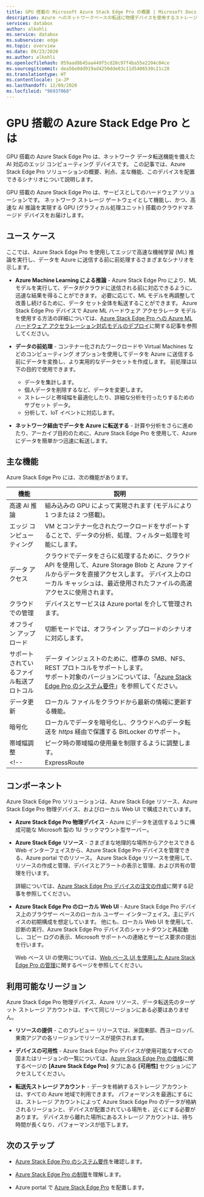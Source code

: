 ```yaml
---
title: GPU 搭載の Microsoft Azure Stack Edge Pro の概要 | Microsoft Docs
description: Azure へのネットワークベースの転送に物理デバイスを使用するストレージ ソリューションである GPU 搭載の Azure Stack Edge Pro について説明します。
services: databox
author: alkohli
ms.service: databox
ms.subservice: edge
ms.topic: overview
ms.date: 09/23/2020
ms.author: alkohli
ms.openlocfilehash: 059aad8b45aa449f5cd28c97f4ba55e2204c04ce
ms.sourcegitcommit: dea56e0dd919ad4250dde03c11d5406530c21c28
ms.translationtype: HT
ms.contentlocale: ja-JP
ms.lasthandoff: 12/09/2020
ms.locfileid: "96937068"
---
```

# <a name="what-is-azure-stack-edge-pro-with-gpu"></a>GPU 搭載の Azure Stack Edge Pro とは

GPU 搭載の Azure Stack Edge Pro は、ネットワーク データ転送機能を備えた AI 対応のエッジ コンピューティング デバイスです。 この記事では、Azure Stack Edge Pro ソリューションの概要、利点、主な機能、このデバイスを配置できるシナリオについて説明します。

GPU 搭載の Azure Stack Edge Pro は、サービスとしてのハードウェア ソリューションです。 ネットワーク ストレージ ゲートウェイとして機能し、かつ、高速な AI 推論を実現する GPU (グラフィカル処理ユニット) 搭載のクラウドマネージド デバイスをお届けします。 

## <a name="use-cases"></a>ユース ケース

ここでは、Azure Stack Edge Pro を使用してエッジで高速な機械学習 (ML) 推論を実行し、データを Azure に送信する前に前処理するさまざまなシナリオを示します。

- **Azure Machine Learning による推論** - Azure Stack Edge Pro により、ML モデルを実行して、データがクラウドに送信される前に対応できるように、迅速な結果を得ることができます。 必要に応じて、ML モデルを再調整して改善し続けるために、データ セット全体を転送することができます。 Azure Stack Edge Pro デバイスで Azure ML ハードウェア アクセラレータ モデルを使用する方法の詳細については、[Azure Stack Edge Pro への Azure ML ハードウェア アクセラレーション対応モデルのデプロイ](../machine-learning/how-to-deploy-fpga-web-service.md#deploy-to-a-local-edge-server)に関する記事を参照してください。

- **データの前処理** - コンテナー化されたワークロードや Virtual Machines などのコンピューティング オプションを使用してデータを Azure に送信する前にデータを変換し、より実用的なデータセットを作成します。 前処理は以下の目的で使用できます。 

    - データを集計します。
    - 個人データを削除するなど、データを変更します。
    - ストレージと帯域幅を最適化したり、詳細な分析を行ったりするためのサブセット データ。
    - 分析して、IoT イベントに対応します。 

- **ネットワーク経由でデータを Azure に転送する** - 計算や分析をさらに進めたり、アーカイブ目的のために、Azure Stack Edge Pro を使用して、Azure にデータを簡単かつ迅速に転送します。 

## <a name="key-capabilities"></a>主な機能

Azure Stack Edge Pro には、次の機能があります。

|機能 |説明  |
|---------|---------|
|高速 AI 推論| 組み込みの GPU によって実現されます (モデルにより 1 つまたは 2 つ搭載)。|
|エッジ コンピューティング      |VM とコンテナー化されたワークロードをサポートすることで、データの分析、処理、フィルター処理を可能にします。 |
|データ アクセス     | クラウドでデータをさらに処理するために、クラウド API を使用して、Azure Storage Blob と Azure ファイルからデータを直接アクセスします。 デバイス上のローカル キャッシュは、最近使用されたファイルの高速アクセスに使用されます。|
|クラウドでの管理     |デバイスとサービスは Azure portal を介して管理されます。  |
|オフライン アップロード     | 切断モードでは、オフライン アップロードのシナリオに対応します。|
|サポートされているファイル転送プロトコル      | データ インジェストのために、標準の SMB、NFS、REST プロトコルをサポートします。 <br> サポート対象のバージョンについては、「[Azure Stack Edge Pro のシステム要件](azure-stack-edge-system-requirements.md)」を参照してください。|
|データ更新     | ローカル ファイルをクラウドから最新の情報に更新する機能。|
|暗号化    | ローカルでデータを暗号化し、クラウドへのデータ転送を *https* 経由で保護する BitLocker のサポート。|
|帯域幅調整| ピーク時の帯域幅の使用量を制限するように調整します。|
<!--|ExpressRoute | ExpressRoute によってセキュリティが強化されました。 ローカル デバイスからクラウド ストレージ エンドポイントへのトラフィックが ExpressRoute 経由で転送されるピアリング構成を使用します。 詳細については、「[ExpressRoute の概要](../expressroute/expressroute-introduction.md)」を参照してください。|-->

## <a name="components"></a>コンポーネント

Azure Stack Edge Pro ソリューションは、Azure Stack Edge リソース、Azure Stack Edge Pro 物理デバイス、およびローカル Web UI で構成されています。

* **Azure Stack Edge Pro 物理デバイス** - Azure にデータを送信するように構成可能な Microsoft 製の 1U ラックマウント型サーバー。
    
* **Azure Stack Edge リソース** - さまざまな地理的な場所からアクセスできる Web インターフェイスから、Azure Stack Edge Pro デバイスを管理できる、Azure portal でのリソース。 Azure Stack Edge リソースを使用して、リソースの作成と管理、デバイスとアラートの表示と管理、および共有の管理を行います。  

    詳細については、[Azure Stack Edge Pro デバイスの注文の作成](azure-stack-edge-gpu-deploy-prep.md#create-a-new-resource)に関する記事を参照してください。

* **Azure Stack Edge Pro のローカル Web UI** - Azure Stack Edge Pro デバイス上のブラウザー ベースのローカル ユーザー インターフェイス。主にデバイスの初期構成を想定しています。 他にも、ローカル Web UI を使用して、診断の実行、Azure Stack Edge Pro デバイスのシャットダウンと再起動し、コピー ログの表示、Microsoft サポートへの連絡とサービス要求の提出を行います。

    Web ベース UI の使用については、[Web ベース UI を使用した Azure Stack Edge Pro の管理](azure-stack-edge-manage-access-power-connectivity-mode.md)に関するページを参照してください。

## <a name="region-availability"></a>利用可能なリージョン

Azure Stack Edge Pro 物理デバイス、Azure リソース、データ転送先のターゲット ストレージ アカウントは、すべて同じリージョンにある必要はありません。

- **リソースの提供** - このプレビュー リリースでは、米国東部、西ヨーロッパ、東南アジアの各リージョンでリソースが提供されます。

- **デバイスの可用性** - Azure Stack Edge Pro デバイスが使用可能なすべての国またはリージョンの一覧については、[Azure Stack Edge Pro の価格](https://azure.microsoft.com/pricing/details/azure-stack/edge/#azureStackEdgePro)に関するページの **[Azure Stack Edge Pro]** タブにある **[可用性]** セクションにアクセスしてください。
    
- **転送先ストレージ アカウント** - データを格納するストレージ アカウントは、すべての Azure 地域で利用できます。 パフォーマンスを最適にするには、ストレージ アカウントによって Azure Stack Edge Pro のデータが格納されるリージョンと、デバイスが配置されている場所を、近くにする必要があります。 デバイスから離れた場所にあるストレージ アカウントは、待ち時間が長くなり、パフォーマンスが低下します。

## <a name="next-steps"></a>次のステップ

- [Azure Stack Edge Pro のシステム要件](azure-stack-edge-gpu-system-requirements.md)を確認します。

- [Azure Stack Edge Pro の制限](azure-stack-edge-limits.md)を理解します。
- Azure portal で [Azure Stack Edge Pro](azure-stack-edge-gpu-deploy-prep.md) を配置します。

